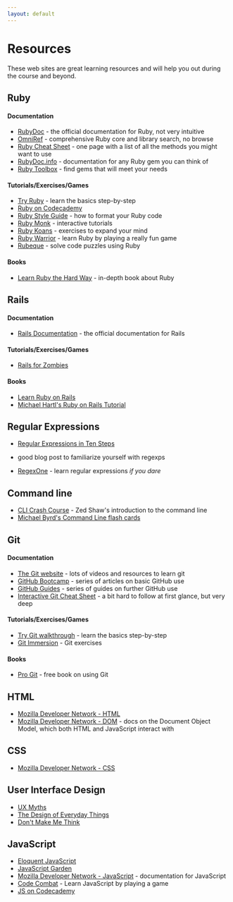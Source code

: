 ```yaml
---
layout: default
---
```


# Resources

These web sites are great learning resources and will help you out during the course and beyond.

## Ruby

#### Documentation

* [RubyDoc](http://ruby-doc.org/) - the official documentation for Ruby, not very intuitive
* [OmniRef](https://www.omniref.com/) - comprehensive Ruby core and library search, no browse
* [Ruby Cheat Sheet](http://overapi.com/ruby/) - one page with a list of all the methods you might want to use
* [RubyDoc.info](http://www.rubydoc.info/) - documentation for any Ruby gem you can think of
* [Ruby Toolbox](https://www.ruby-toolbox.com/) - find gems that will meet your needs

#### Tutorials/Exercises/Games

* [Try Ruby](http://tryruby.org/) - learn the basics step-by-step
* [Ruby on Codecademy](http://www.codecademy.com/en/tracks/ruby)
* [Ruby Style Guide](https://github.com/bbatsov/ruby-style-guide) - how to format your Ruby code
* [Ruby Monk](https://rubymonk.com/) - interactive tutorials
* [Ruby Koans](http://rubykoans.com/) - exercises to expand your mind
* [Ruby Warrior](https://www.bloc.io/ruby-warrior/) - learn Ruby by playing a really fun game
* [Rubeque](https://www.rubeque.com/) - solve code puzzles using Ruby

#### Books

* [Learn Ruby the Hard Way](http://ruby.learncodethehardway.org/) - in-depth book about Ruby

## Rails

#### Documentation

* [Rails Documentation](http://api.rubyonrails.org/) - the official documentation for Rails

#### Tutorials/Exercises/Games

* [Rails for Zombies](http://railsforzombies.org/)

#### Books

* [Learn Ruby on Rails](http://learn-rails.com/learn-ruby-on-rails.html)
* [Michael Hartl's Ruby on Rails Tutorial](http://www.railstutorial.org/)

## Regular Expressions

* [Regular Expressions in Ten Steps](http://russolsen.com/blog/2014/03/21/regular-expressions/)
- good blog post to familiarize yourself with regexps
* [RegexOne](http://regexone.com/) - learn regular expressions _if you dare_

## Command line

* [CLI Crash Course](http://cli.learncodethehardway.com/) - Zed Shaw's introduction to the command line
* [Michael Byrd's Command Line flash cards](http://quizlet.com/44120774/command-line-flash-cards/)

## Git

#### Documentation

* [The Git website](http://git-scm.com/) - lots of videos and resources to learn git
* [GitHub Bootcamp](https://help.github.com/categories/54/articles) - series of articles on basic GitHub use
* [GitHub Guides](https://guides.github.com/) - series of guides on further GitHub use
* [Interactive Git Cheat Sheet](http://ndpsoftware.com/git-cheatsheet.html) - a bit hard to follow at first glance, but very deep

#### Tutorials/Exercises/Games

* [Try Git walkthrough](https://try.github.io/) - learn the basics step-by-step
* [Git Immersion](http://gitimmersion.com/) - Git exercises

#### Books

* [Pro Git](http://git-scm.com/book) - free book on using Git

## HTML

* [Mozilla Developer Network - HTML](https://developer.mozilla.org/en-US/docs/Web/HTML)
* [Mozilla Developer Network - DOM](https://developer.mozilla.org/en-US/docs/DOM) - docs on the Document Object Model, which both HTML and JavaScript interact with

## CSS

* [Mozilla Developer Network - CSS](https://developer.mozilla.org/en-US/docs/Web/CSS)

## User Interface Design

* [UX Myths](http://uxmyths.com/)
* [The Design of Everyday Things](http://www.amazon.com/Design-Everyday-Things-Revised-Expanded-ebook/dp/B00E257T6C/ref=sr_1_1?ie=UTF8&qid=1416520014&sr=8-1&keywords=the+design+of+everyday+things)
* [Don't Make Me Think](http://www.amazon.com/Dont-Make-Think-Revisited-Usability/dp/0321965515/ref=sr_1_1?ie=UTF8&qid=1416519930&sr=8-1&keywords=don%27t+make+me+think)

## JavaScript

* [Eloquent JavaScript](http://eloquentjavascript.net/)
* [JavaScript Garden](https://bonsaiden.github.io/JavaScript-Garden/)
* [Mozilla Developer Network - JavaScript](https://developer.mozilla.org/en-US/docs/Web/JavaScript) - documentation for JavaScript
* [Code Combat](http://codecombat.com/) - Learn JavaScript by playing a game
* [JS on Codecademy](http://www.codecademy.com/en/tracks/javascript)
